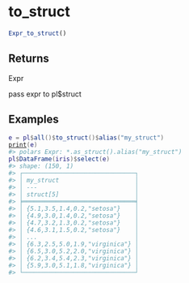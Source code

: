 # to_struct

```r
Expr_to_struct()
```

## Returns

Expr

pass expr to pl$struct

## Examples

<pre class='r-example'><code><span class='r-in'><span><span class='va'>e</span> <span class='op'>=</span> <span class='va'>pl</span><span class='op'>$</span><span class='fu'>all</span><span class='op'>(</span><span class='op'>)</span><span class='op'>$</span><span class='fu'>to_struct</span><span class='op'>(</span><span class='op'>)</span><span class='op'>$</span><span class='fu'>alias</span><span class='op'>(</span><span class='st'>"my_struct"</span><span class='op'>)</span></span></span>
<span class='r-in'><span><span class='fu'><a href='https://rdrr.io/r/base/print.html'>print</a></span><span class='op'>(</span><span class='va'>e</span><span class='op'>)</span></span></span>
<span class='r-out co'><span class='r-pr'>#&gt;</span> polars Expr: *.as_struct().alias("my_struct")</span>
<span class='r-in'><span><span class='va'>pl</span><span class='op'>$</span><span class='fu'>DataFrame</span><span class='op'>(</span><span class='va'>iris</span><span class='op'>)</span><span class='op'>$</span><span class='fu'>select</span><span class='op'>(</span><span class='va'>e</span><span class='op'>)</span></span></span>
<span class='r-out co'><span class='r-pr'>#&gt;</span> shape: (150, 1)</span>
<span class='r-out co'><span class='r-pr'>#&gt;</span> ┌───────────────────────────────┐</span>
<span class='r-out co'><span class='r-pr'>#&gt;</span> │ my_struct                     │</span>
<span class='r-out co'><span class='r-pr'>#&gt;</span> │ ---                           │</span>
<span class='r-out co'><span class='r-pr'>#&gt;</span> │ struct[5]                     │</span>
<span class='r-out co'><span class='r-pr'>#&gt;</span> ╞═══════════════════════════════╡</span>
<span class='r-out co'><span class='r-pr'>#&gt;</span> │ {5.1,3.5,1.4,0.2,"setosa"}    │</span>
<span class='r-out co'><span class='r-pr'>#&gt;</span> │ {4.9,3.0,1.4,0.2,"setosa"}    │</span>
<span class='r-out co'><span class='r-pr'>#&gt;</span> │ {4.7,3.2,1.3,0.2,"setosa"}    │</span>
<span class='r-out co'><span class='r-pr'>#&gt;</span> │ {4.6,3.1,1.5,0.2,"setosa"}    │</span>
<span class='r-out co'><span class='r-pr'>#&gt;</span> │ ...                           │</span>
<span class='r-out co'><span class='r-pr'>#&gt;</span> │ {6.3,2.5,5.0,1.9,"virginica"} │</span>
<span class='r-out co'><span class='r-pr'>#&gt;</span> │ {6.5,3.0,5.2,2.0,"virginica"} │</span>
<span class='r-out co'><span class='r-pr'>#&gt;</span> │ {6.2,3.4,5.4,2.3,"virginica"} │</span>
<span class='r-out co'><span class='r-pr'>#&gt;</span> │ {5.9,3.0,5.1,1.8,"virginica"} │</span>
<span class='r-out co'><span class='r-pr'>#&gt;</span> └───────────────────────────────┘</span>
 </code></pre>